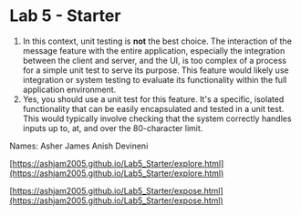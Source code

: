 # Lab 5 - Starter

1. In this context, unit testing is **not** the best choice. The interaction of the message feature with the entire application, especially the integration between the client and server, and the UI, is too complex of a process for a simple unit test to serve its purpose. This feature would likely use integration or system testing to evaluate its functionality within the full application environment.
2. Yes, you should use a unit test for this feature. It's a specific, isolated functionality that can be easily encapsulated and tested in a unit test. This would typically involve checking that the system correctly handles inputs up to, at, and over the 80-character limit.

Names:
Asher James
Anish Devineni

[https://ashjam2005.github.io/Lab5_Starter/explore.html](https://ashjam2005.github.io/Lab5_Starter/explore.html)

[https://ashjam2005.github.io/Lab5_Starter/expose.html](https://ashjam2005.github.io/Lab5_Starter/expose.html)
